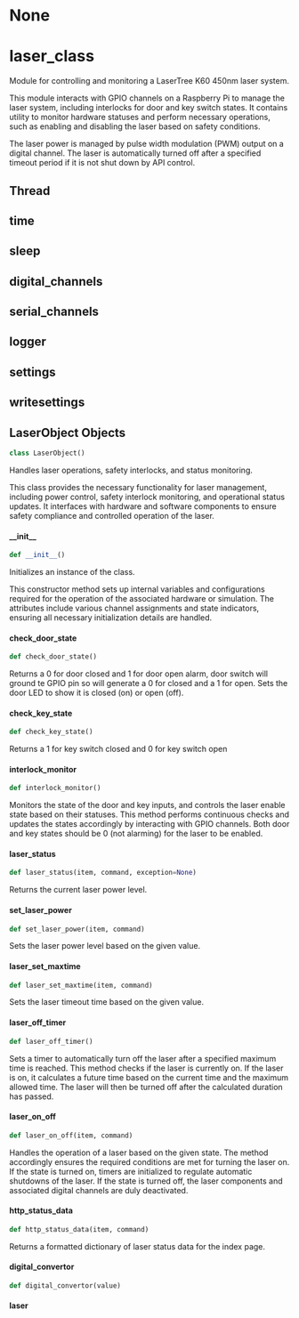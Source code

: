 # None

<a id="laser_class"></a>

# laser\_class

Module for controlling and monitoring a LaserTree K60 450nm laser system.

This module interacts with GPIO channels on a Raspberry Pi to manage the laser system,
including interlocks for door and key switch states. It contains utility to monitor
hardware statuses and perform necessary operations, such as enabling and disabling
the laser based on safety conditions.

The laser power is managed by pulse width modulation (PWM) output on a digital channel.
The laser is automatically turned off after a specified timeout period if it is not
shut down by API control.

<a id="laser_class.Thread"></a>

## Thread

<a id="laser_class.time"></a>

## time

<a id="laser_class.sleep"></a>

## sleep

<a id="laser_class.digital_channels"></a>

## digital\_channels

<a id="laser_class.serial_channels"></a>

## serial\_channels

<a id="laser_class.logger"></a>

## logger

<a id="laser_class.settings"></a>

## settings

<a id="laser_class.writesettings"></a>

## writesettings

<a id="laser_class.LaserObject"></a>

## LaserObject Objects

```python
class LaserObject()
```

Handles laser operations, safety interlocks, and status monitoring.

This class provides the necessary functionality for laser management, including
power control, safety interlock monitoring, and operational status updates. It
interfaces with hardware and software components to ensure safety compliance
and controlled operation of the laser.

<a id="laser_class.LaserObject.__init__"></a>

#### \_\_init\_\_

```python
def __init__()
```

Initializes an instance of the class.

This constructor method sets up internal variables and configurations required
for the operation of the associated hardware or simulation. The attributes
include various channel assignments and state indicators, ensuring all
necessary initialization details are handled.

<a id="laser_class.LaserObject.check_door_state"></a>

#### check\_door\_state

```python
def check_door_state()
```

Returns a 0 for door closed and 1 for door open alarm, door switch will ground te GPIO pin so will generate
a 0 for closed and a 1 for open. Sets the door LED to show it is closed (on) or open (off).

<a id="laser_class.LaserObject.check_key_state"></a>

#### check\_key\_state

```python
def check_key_state()
```

Returns a 1 for key switch closed and 0 for key switch open

<a id="laser_class.LaserObject.interlock_monitor"></a>

#### interlock\_monitor

```python
def interlock_monitor()
```

Monitors the state of the door and key inputs, and controls the laser enable
state based on their statuses. This method performs continuous checks and
updates the states accordingly by interacting with GPIO channels. Both door
and key states should be 0 (not alarming) for the laser to be enabled.

<a id="laser_class.LaserObject.laser_status"></a>

#### laser\_status

```python
def laser_status(item, command, exception=None)
```

Returns the current laser power level.

<a id="laser_class.LaserObject.set_laser_power"></a>

#### set\_laser\_power

```python
def set_laser_power(item, command)
```

Sets the laser power level based on the given value.

<a id="laser_class.LaserObject.laser_set_maxtime"></a>

#### laser\_set\_maxtime

```python
def laser_set_maxtime(item, command)
```

Sets the laser timeout time based on the given value.

<a id="laser_class.LaserObject.laser_off_timer"></a>

#### laser\_off\_timer

```python
def laser_off_timer()
```

Sets a timer to automatically turn off the laser after a specified maximum time is reached.
This method checks if the laser is currently on. If the laser is on, it calculates
a future time based on the current time and the maximum allowed time. The laser
will then be turned off after the calculated duration has passed.

<a id="laser_class.LaserObject.laser_on_off"></a>

#### laser\_on\_off

```python
def laser_on_off(item, command)
```

Handles the operation of a laser based on the given state. The method accordingly
ensures the required conditions are met for turning the laser on. If the state
is turned on, timers are initialized to regulate automatic shutdowns of the laser.
If the state is turned off, the laser components and associated digital channels
are duly deactivated.

<a id="laser_class.LaserObject.http_status_data"></a>

#### http\_status\_data

```python
def http_status_data(item, command)
```

Returns a formatted dictionary of laser status data for the index page.

<a id="laser_class.digital_convertor"></a>

#### digital\_convertor

```python
def digital_convertor(value)
```

<a id="laser_class.laser"></a>

#### laser

